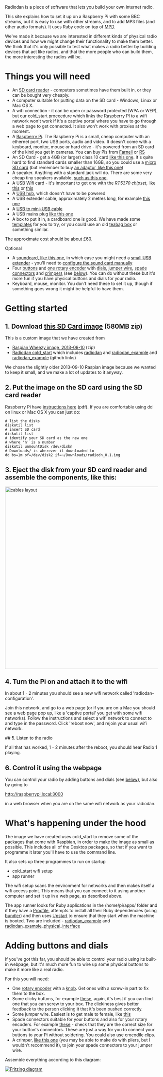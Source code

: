 Radiodan is a piece of software that lets you build your own internet radio. 

This site explains how to set it up on a Raspberry Pi with some BBC streams, but it is easy to use with other 
streams, and to add MP3 files (and other audio formats). It uses Ruby code on top of [MPD](http://www.musicpd.org).

We've made it because we are interested in different kinds of physical radio devices and how we might change 
their functionality to make them better. We think that it's only possible to test what makes a radio better by 
building devices that act like radios, and that the more people who can build them, the more interesting the 
radios will be.


Things you will need
====================

* An [SD card reader](https://www.google.co.uk/search?q=SD+card+reader) - computers sometimes have them built in, or they can be bought very cheaply.
* A computer suitable for putting data on the SD card - Windows, Linux or Mac OS X.
* A wifi connection - it can be open or password protected (WPA or WEP), but our cold_start proceedure which links the Raspberry PI to a wifi network won't work if it's a captive portal where you have to go through a web page to get connected. It also won't work with proxies at the moment.
* A [Raspberry Pi](http://www.raspberrypi.org). The Raspberry Pi is a small, cheap computer with an ethernet port, two USB ports, audio and video. It doesn't come with a keyboard, monitor, mouse or hard drive - it's powered from an SD card of the kind you get in cameras. You can buy Pis from [Farnell](http://export.farnell.com/rp/order/) or [RS](http://uk.rs-online.com/web/generalDisplay.html?id=raspberrypi)
* An SD Card - get a 4GB (or larger) class 10 card [like this one](http://www.dabs.com/products/sandisk-ultra-secure-16gb-sd-card---30mb-s---class-10---sdhc-uhs-i-89F3.html?refs=57120000&src=2). It's quite hard to find standard cards smaller than 16GB, so you could use a [micro SD card](http://www.dabs.com/products/kingston-microsd-4gb-class-10-memory-card---adaptor-not-included-7MBL.html) (but remember to buy [an adaptor, like this one](http://www.amazon.co.uk/MICRO-SD-TO-CARD-ADAPTOR/dp/B0019AJJRK))
* A speaker. Anything with a standard jack will do. There are some very cheap tiny speakers available, [such as this one](http://www.amazon.co.uk/Veho-Rechargeable-Speaker-iPods-Players/dp/B002CS2T4I/ref=sr_1_1).
* A  USB Wifi card - it's important to get one with the *RT5370 chipset*, like [this](http://www.ebay.co.uk/itm/WIFI-150MBPS-WIRELESS-ADAPTOR-802-11-B-G-N-LAN-NETWORK-MINI-USB-DONGLE-ADAPTER-/321023374826?_trksid=p2054897.l4275) or [this](http://www.ebay.co.uk/itm/Mini-150Mbps-150M-USB-2-0-WiFi-Wireless-LAN-Network-Card-802-11-n-g-b-Adapter-/120912927894?_trksid=p2054897.l4276)
* A [USB hub](https://www.google.co.uk/search?q=usb+hub), which doesn't have to be powered
* A USB extender cable, approximately 2 metres long, for example [this one](http://www.amazon.co.uk/Plug-Socket-Extension-Cable-Speed/dp/B00077DJK4/ref=sr_1_1)
* A [USB to mini-USB cable](http://www.amazon.co.uk/female-Micro-male-Cable-Adapter/dp/B005GI2VMG/ref=sr_1_4)
* A USB mains plug [like this one](http://www.amazon.co.uk/ADAPTER-CHARGER-BLACKBERRY-SAMSUNG-TOMTOM/dp/B00CLR00JQ/ref=sr_1_1)
* A box to put it in, a cardboard one is good. We have made some [templates](box_design.markdown) for you to try, or you could use an old [teabag box](http://www.flickr.com/photos/nicecupoftea/9564907822/in/set-72157635210928095) or something similar.


The approximate cost should be about £60.

Optional

* A [soundcard, like this one](http://www.amazon.co.uk/USB2-0-External-Quality-Channel-Adapter/dp/B003ZM0XIY/ref=sr_1_2), in which case you might need a [small USB extender](http://www.amazon.co.uk/Ex-Pro®-Professional-Cable-Female-Extension/dp/B007VDR0F2/ref=sr_1_1) - you'll need to [configure the sound card manually](https://gist.github.com/andrewn/6352695)
* Four [buttons](http://www.coolcomponents.co.uk/switch-mini-tactile-pcb.html) and [one rotary encoder](http://www.coolcomponents.co.uk/rotary-encoder-illuminated-rgb.html) with [dials](http://www.coolcomponents.co.uk/clear-plastic-knob.html), [jumper wire](http://www.tandyonline.co.uk/male-to-female-jumper-wires-10pk.html), [spade connectors](http://www.maplin.co.uk/miniature-female-spade-connector10-pack-34145) and [crimpers](http://www.rapidonline.com/Cables-Connectors/Crimp-Tool-Kit-Re-85-0270/?sid=e5a5a13e-681b-4dd6-a9ba-b0179034f95c) (see [below](#buttons)). You can do without these but it's more fun if you have physical buttons and dials for your radio.
* Keyboard, mouse, monitor. You don't need these to set it up, though if something goes wrong it might be helpful to have them.


Getting started
===============

## 1. Download [this SD Card image](http://dev.notu.be/2013/12/radiodan/radiodan2.zip) (580MB zip)

This is a custom image that we have created from 

* [Raspian Wheezy image, 2013-09-10](http://downloads.raspberrypi.org/raspbian/images/raspbian-2013-09-16/2013-09-10-wheezy-raspbian.zip) (zip)
* [Radiodan cold_start](https://github.com/radiodan/cold_start) which includes [radiodan](https://github.com/pixelblend/radiodan) and [radiodan_example](https://github.com/radiodan/radiodan_example) and [radiodan_example](https://github.com/radiodan/radiodan_example_physical_interface) (github links)

We chose the slightly older 2013-09-10 Raspian image because we wanted to keep it small, and we make a lot of updates to it anyway.

## 2. Put the image on the SD card using the SD card reader

Raspberry Pi have [instructions here](http://www.raspberrypi.org/wp-content/uploads/2012/04/quick-start-guide-v2_1.pdf) (pdf). If you are comfortable using dd on linux or Mac OS X you can just do:

    # list the disks
    diskutil list
    # insert SD card
    diskutil list
    # identify your SD card as the new one
    # where 'n' is a number
    diskutil unmountDisk /dev/diskn
    # Downloads/ is wherever it downloaded to
    dd bs=1m of=/dev/disk2 if=~/Downloads/radiodn_0.1.img

## 3. Eject the disk from your SD card reader and assemble the components, like this:

<img src="assets/pi_components.jpg" alt= "cables layout" width="600"/>

## 4. Turn the Pi on and attach it to the wifi

In about 1 - 2 minutes you should see a new wifi network called 'radiodan-configuration'.

Join this network, and go to a web page (or if you are on a Mac you should see a web page pop up, like a 'captive portal' you get with some wifi networks). 
Follow the instructions and select a wifi network to connect to and type in the password. Click 'reboot now', and 
rejoin your usual wifi network.

## 5. Listen to the radio

If all that has worked, 1 - 2 minutes after the reboot, you should hear Radio 1 playing.

## 6. Control it using the webpage

You can control your radio by adding buttons and dials (see [below](#buttons)), but also by going to 

http://raspberrypi.local:3000

in a web browser when you are on the same wifi network as your radiodan.


What's happening under the hood
===============================

The image we have created uses cold_start to remove some of the packages that come with Raspbian, in order to make 
the image as small as possible. This includes all of the Desktop packages, so that if you want to programme it later 
you'll have to use the command line.

It also sets up three programmes to run on startup
* cold_start wifi setup
* app runner

The wifi setup scans the environment for networks and then makes itself a wifi access point. This means that you 
can connect to it using another computer and set it up in a web page, as described above.

The app runner looks for Ruby applications in the /home/pi/apps/ folder and if they have a [Procfile](http://ddollar.github.io/foreman/), attempts to 
install all their Ruby dependencies (using [bundler](http://bundler.io)) and then uses [Upstart](http://upstart.ubuntu.com) to ensure that they start when the 
machine is booted. Two are included - [radiodan_example](https://github.com/radiodan/radiodan_example) and [radiodan_example_physical_interface](https://github.com/radiodan/radiodan_example_physical_interface)


<a name="buttons"></a>
Adding buttons and dials
========================

If you've got this far, you should be able to control your radio using its built-in webpage, but it's much more 
fun to wire up some physical buttons to make it more like a real radio.

For this you will need:

* One [rotary encoder](http://www.coolcomponents.co.uk/rotary-encoder-illuminated-rgb.html) with a [knob](http://www.coolcomponents.co.uk/clear-plastic-knob.html). Get ones with a screw-in part to fix them to the box.
* Some clicky buttons, for example [these](http://www.coolcomponents.co.uk/switch-mini-tactile-pcb.html), again, it's best if you can find one that you can screw to your box. The clickiness gives better feedback to the person clicking it that it's been pushed correctly.
* Some jumper wire. Easiest is to get male to female, like [this](http://www.tandyonline.co.uk/male-to-female-jumper-wires-10pk.html)
* Spade connectors suitable for your buttons and also for your rotary encoders. For example [these](http://www.maplin.co.uk/miniature-female-spade-connector10-pack-34145) - check that they are the correct size for your button's connectors. These are just a way for you to connect your buttons to your Pi without soldering. You could also use crocodile clips.
* A crimper, [like this one](http://www.rapidonline.com/Cables-Connectors/Crimp-Tool-Kit-Re-85-0270/?sid=e5a5a13e-681b-4dd6-a9ba-b0179034f95c) (you may be able to make do with pliers, but I wouldn't recommend it), to join your spade connectors to your jumper wire.

Assemble everything according to this diagram:

<a href="assets/Radiodan_app.fzz"><img src="assets/Radiodan_app.png" alt="Fritzing diagram"/></a>
 

